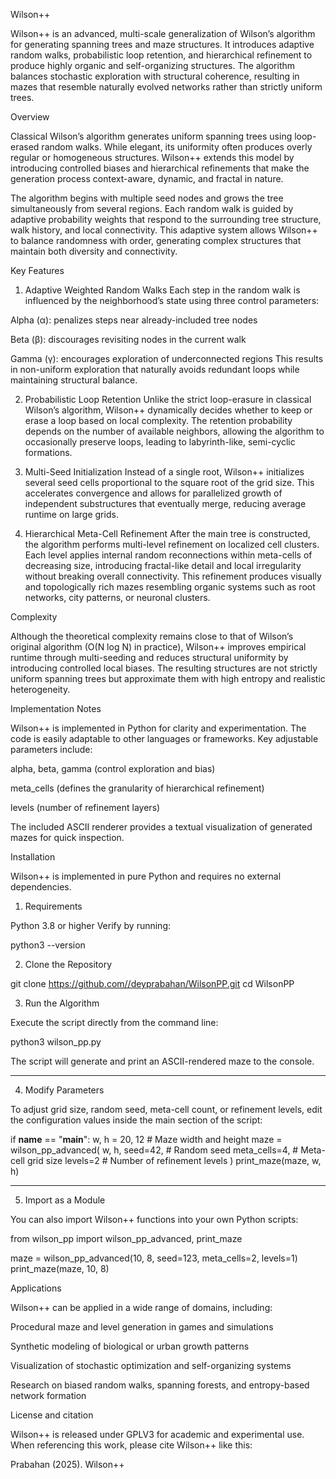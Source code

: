 Wilson++

Wilson++ is an advanced, multi-scale generalization of Wilson’s algorithm for generating spanning trees and maze structures. It introduces adaptive random walks, probabilistic loop retention, and hierarchical refinement to produce highly organic and self-organizing structures. The algorithm balances stochastic exploration with structural coherence, resulting in mazes that resemble naturally evolved networks rather than strictly uniform trees.


Overview

Classical Wilson’s algorithm generates uniform spanning trees using loop-erased random walks. While elegant, its uniformity often produces overly regular or homogeneous structures. Wilson++ extends this model by introducing controlled biases and hierarchical refinements that make the generation process context-aware, dynamic, and fractal in nature.

The algorithm begins with multiple seed nodes and grows the tree simultaneously from several regions. Each random walk is guided by adaptive probability weights that respond to the surrounding tree structure, walk history, and local connectivity. This adaptive system allows Wilson++ to balance randomness with order, generating complex structures that maintain both diversity and connectivity.


Key Features

1. Adaptive Weighted Random Walks
Each step in the random walk is influenced by the neighborhood’s state using three control parameters:

Alpha (α): penalizes steps near already-included tree nodes

Beta (β): discourages revisiting nodes in the current walk

Gamma (γ): encourages exploration of underconnected regions
This results in non-uniform exploration that naturally avoids redundant loops while maintaining structural balance.



2. Probabilistic Loop Retention
Unlike the strict loop-erasure in classical Wilson’s algorithm, Wilson++ dynamically decides whether to keep or erase a loop based on local complexity. The retention probability depends on the number of available neighbors, allowing the algorithm to occasionally preserve loops, leading to labyrinth-like, semi-cyclic formations.


3. Multi-Seed Initialization
Instead of a single root, Wilson++ initializes several seed cells proportional to the square root of the grid size. This accelerates convergence and allows for parallelized growth of independent substructures that eventually merge, reducing average runtime on large grids.


4. Hierarchical Meta-Cell Refinement
After the main tree is constructed, the algorithm performs multi-level refinement on localized cell clusters. Each level applies internal random reconnections within meta-cells of decreasing size, introducing fractal-like detail and local irregularity without breaking overall connectivity. This refinement produces visually and topologically rich mazes resembling organic systems such as root networks, city patterns, or neuronal clusters.



Complexity

Although the theoretical complexity remains close to that of Wilson’s original algorithm (O(N log N) in practice), Wilson++ improves empirical runtime through multi-seeding and reduces structural uniformity by introducing controlled local biases. The resulting structures are not strictly uniform spanning trees but approximate them with high entropy and realistic heterogeneity.



Implementation Notes

Wilson++ is implemented in Python for clarity and experimentation. The code is easily adaptable to other languages or frameworks. Key adjustable parameters include:

alpha, beta, gamma (control exploration and bias)

meta_cells (defines the granularity of hierarchical refinement)

levels (number of refinement layers)


The included ASCII renderer provides a textual visualization of generated mazes for quick inspection.


Installation

Wilson++ is implemented in pure Python and requires no external dependencies.

1. Requirements

Python 3.8 or higher
Verify by running:

python3 --version


2. Clone the Repository

git clone https://github.com//deyprabahan/WilsonPP.git
cd WilsonPP

3. Run the Algorithm

Execute the script directly from the command line:

python3 wilson_pp.py

The script will generate and print an ASCII-rendered maze to the console.


---

4. Modify Parameters

To adjust grid size, random seed, meta-cell count, or refinement levels, edit the configuration values inside the main section of the script:

if __name__ == "__main__":
    w, h = 20, 12                # Maze width and height
    maze = wilson_pp_advanced(
        w, h, seed=42,           # Random seed
        meta_cells=4,            # Meta-cell grid size
        levels=2                 # Number of refinement levels
    )
    print_maze(maze, w, h)


---

 5. Import as a Module

You can also import Wilson++ functions into your own Python scripts:

from wilson_pp import wilson_pp_advanced, print_maze

maze = wilson_pp_advanced(10, 8, seed=123, meta_cells=2, levels=1)
print_maze(maze, 10, 8)


Applications

Wilson++ can be applied in a wide range of domains, including:

Procedural maze and level generation in games and simulations

Synthetic modeling of biological or urban growth patterns

Visualization of stochastic optimization and self-organizing systems

Research on biased random walks, spanning forests, and entropy-based network formation


License and citation 

Wilson++ is released under GPLV3 for academic and experimental use. When referencing this work, please cite Wilson++ like this:

Prabahan (2025). Wilson++
